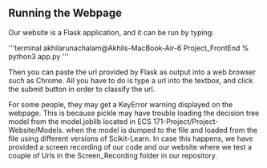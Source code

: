 ## Running the Webpage
Our website is a Flask application, and it can be run by typing:

'''terminal
akhilarunachalam@Akhils-MacBook-Air-6 Project_FrontEnd % python3 app.py
'''

Then you can paste the url provided by Flask as output into a web browser such 
as Chrome. All you have to do is type a url into the textbox, and click the 
submit button in order to classify the url.

For some people, they may get a KeyError warning displayed on the webpage. This 
is because pickle may have trouble loading the decision tree model from the 
model.joblib located in ECS 171-Project/Project-Website/Models. when the model 
is dumped to the file and loaded from the file using different versions of
Scikit-Learn. In case this happens, we have provided a screen recording of our 
code and our website where we test a couple of Urls in the Screen_Recording 
folder in our repository. 
